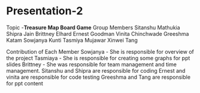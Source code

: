 # Presentation-2
Topic -**Treasure Map Board Game** 
Group Members
Sitanshu Mathukia
Shipra Jain
Brittney Elhard
Ernest Goodman
Vinita Chinchwade
Greeshma Katam 
Sowjanya Kunti 
Tasmiya Mujawar 
Xinwei Tang 

Contribution of Each Member
Sowjanya - She is responsible for overview of the project
Tasmiaya - She is responsible for creating some graphs for ppt slides
Brittney - She was responsible for team management and time management.
Sitanshu and Shipra  are responsible for coding
Ernest and vinita are responsible for code testing
Greeshma and Tang are responsible for ppt content

